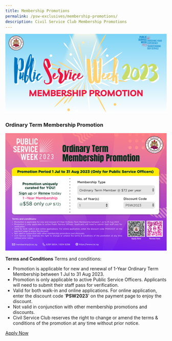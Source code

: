 ```yaml
---
title: Membership Promotions
permalink: /psw-exclusives/membership-promotions/
description: Civil Service Club Membership Promotions
---
```

![MEMBERSHIP PROMOTIONS](/images/PSW2023%20Exclusive_image/psw%202023%20website%20image.png)
<br>
### Ordinary Term Membership Promotion
![](/images/PSW2023%20Exclusive_image/psw%20ordinary%20term%20membership%2023.jpg)<br> 


**Terms and Conditions**
Terms and conditions:
* Promotion is applicable for new and renewal of 1-Year Ordinary Term Membership between 1 Jul to 31 Aug 2023. <br>
* Promotion is only applicable to active Public Service Officers. Applicants will need to submit their staff pass for
verification.<br>
* Valid for both walk-in and online applications. For online application, enter the discount code '**PSW2023**' on the
payment page to enjoy the discount. <br>
* Not valid in conjunction with other membership promotions and discounts.<br>
* Civil Service Club reserves the right to change or amend the terms &amp; conditions of the promotion at any time
without prior notice.

[Apply Now](https://gateway.csc.sg/webclub/membership/clubnewsignup.tbred?webpage=newmbrsignup&amp;ACTION=Continue)